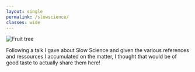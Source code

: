 ```yaml
---
layout: single
permalink: /slowscience/
classes: wide
---
```


<img src="/assets/images/ prunus_blossom_zoom.png" alt="Fruit tree"> 

Following a talk I gave about Slow Science and given the various references and ressources I accumulated on the matter, I thought that would be of good taste to actually share them here!
